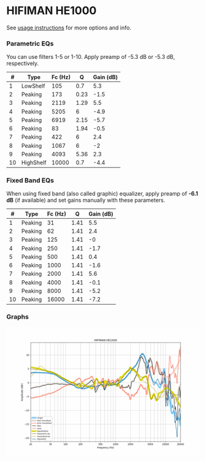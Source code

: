 # HIFIMAN HE1000
See [usage instructions](https://github.com/jaakkopasanen/AutoEq#usage) for more options and info.

### Parametric EQs
You can use filters 1-5 or 1-10. Apply preamp of -5.3 dB or -5.3 dB, respectively.

|   # | Type      |   Fc (Hz) |    Q |   Gain (dB) |
|-----|-----------|-----------|------|-------------|
|   1 | LowShelf  |       105 | 0.7  |         5.3 |
|   2 | Peaking   |       173 | 0.23 |        -1.5 |
|   3 | Peaking   |      2119 | 1.29 |         5.5 |
|   4 | Peaking   |      5205 | 6    |        -4.9 |
|   5 | Peaking   |      6919 | 2.15 |        -5.7 |
|   6 | Peaking   |        83 | 1.94 |        -0.5 |
|   7 | Peaking   |       422 | 6    |         2.4 |
|   8 | Peaking   |      1067 | 6    |        -2   |
|   9 | Peaking   |      4093 | 5.36 |         2.3 |
|  10 | HighShelf |     10000 | 0.7  |        -4.4 |

### Fixed Band EQs
When using fixed band (also called graphic) equalizer, apply preamp of **-6.1 dB** (if available) and set gains manually with these parameters.

|   # | Type    |   Fc (Hz) |    Q |   Gain (dB) |
|-----|---------|-----------|------|-------------|
|   1 | Peaking |        31 | 1.41 |         5.5 |
|   2 | Peaking |        62 | 1.41 |         2.4 |
|   3 | Peaking |       125 | 1.41 |        -0   |
|   4 | Peaking |       250 | 1.41 |        -1.7 |
|   5 | Peaking |       500 | 1.41 |         0.4 |
|   6 | Peaking |      1000 | 1.41 |        -1.6 |
|   7 | Peaking |      2000 | 1.41 |         5.6 |
|   8 | Peaking |      4000 | 1.41 |        -0.1 |
|   9 | Peaking |      8000 | 1.41 |        -5.2 |
|  10 | Peaking |     16000 | 1.41 |        -7.2 |

### Graphs
![](./HIFIMAN%20HE1000.png)
